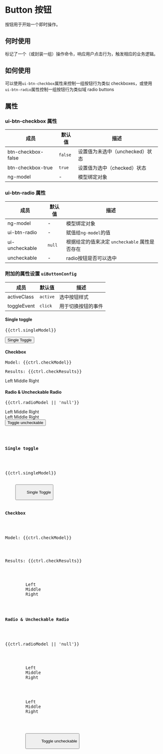 # Button 按钮

按钮用于开始一个即时操作。

## 何时使用

标记了一个（或封装一组）操作命令，响应用户点击行为，触发相应的业务逻辑。

## 如何使用

可以使用`ui-btn-checkbox`属性来控制一组按钮行为类似 checkboxes，或使用 `ui-btn-radio`属性控制一组按钮行为类似域 radio buttons

## 属性

### ui-btn-checkbox 属性


| 成员 	| 默认值	| 描述	| 
| -------| ----| ---| 
| btn-checkbox-false	| `false`	|   设置值为未选中（unchecked）状态	| 
| btn-checkbox-true	| `true`	|   设置值为选中（checked）状态	| 
| ng-model		|  -		| 模型绑定对象	| 


### ui-btn-radio 属性

| 成员 	| 默认值	| 描述	| 
| -------| ----| ---| 
| ng-model		|  -		| 模型绑定对象	| 
| ui-btn-radio	| -	|   赋值给`ng-model`的值	| 
| ui-uncheckable	| `null`	|   根据给定的值来决定 `uncheckable` 属性是否存在	| 
| uncheckable	| -	|  radio按钮是否可以选中	| 

  
### 附加的属性设置 `uiButtonConfig`

| 成员 	| 默认值	| 描述	| 
| -------| ----| ---| 
| activeClass		|  `active`		| 选中按钮样式	| 
| toggleEvent	| `click` | 用于切换按钮的事件 | 


<div class="bs-example">
<div>
    <h4>Single toggle</h4>
    <pre>{{ctrl.singleModel}}</pre>
    <button type="button" class="btn btn-primary" ng-model="ctrl.singleModel" ui-btn-checkbox btn-checkbox-true="1" btn-checkbox-false="0">
        Single Toggle
    </button>
    <h4>Checkbox</h4>
    <pre>Model: {{ctrl.checkModel}}</pre>
    <pre>Results: {{ctrl.checkResults}}</pre>
    <div class="btn-group">
        <label class="btn btn-primary" ng-model="ctrl.checkModel.left" ui-btn-checkbox>Left</label>
        <label class="btn btn-primary" ng-model="ctrl.checkModel.middle" ui-btn-checkbox>Middle</label>
        <label class="btn btn-primary" ng-model="ctrl.checkModel.right" ui-btn-checkbox>Right</label>
    </div>
    <h4>Radio &amp; Uncheckable Radio</h4>
    <pre>{{ctrl.radioModel || 'null'}}</pre>
    <div class="btn-group">
        <label class="btn btn-primary" ng-model="ctrl.radioModel" ui-btn-radio="'Left'">Left</label>
        <label class="btn btn-primary" ng-model="ctrl.radioModel" ui-btn-radio="'Middle'">Middle</label>
        <label class="btn btn-primary" ng-model="ctrl.radioModel" ui-btn-radio="'Right'">Right</label>
    </div>
    <div class="btn-group">
        <label class="btn btn-success" ng-model="ctrl.radioModel" ui-btn-radio="'Left'" uncheckable>Left</label>
        <label class="btn btn-success" ng-model="ctrl.radioModel" ui-btn-radio="'Middle'" uncheckable>Middle</label>
        <label class="btn btn-success" ng-model="ctrl.radioModel" ui-btn-radio="'Right'" ui-uncheckable="ctrl.uncheckable">Right</label>
    </div>
    <div>
        <button class="btn btn-default" ng-click="ctrl.uncheckable = !ctrl.uncheckable">
            Toggle uncheckable
        </button>
    </div>
</div>
</div>
<ui-clipboard clipboard-target="clipboard1"></ui-clipboard>
<div class="highlight" id="clipboard1">
<pre>
<div>
    <h4>Single toggle</h4>
    <pre>{{ctrl.singleModel}}</pre>
    <button type="button" class="btn btn-primary" ng-model="ctrl.singleModel" ui-btn-checkbox btn-checkbox-true="1" btn-checkbox-false="0">
        Single Toggle
    </button>
    <h4>Checkbox</h4>
    <pre>Model: {{ctrl.checkModel}}</pre>
    <pre>Results: {{ctrl.checkResults}}</pre>
    <div class="btn-group">
        <label class="btn btn-primary" ng-model="ctrl.checkModel.left" ui-btn-checkbox>Left</label>
        <label class="btn btn-primary" ng-model="ctrl.checkModel.middle" ui-btn-checkbox>Middle</label>
        <label class="btn btn-primary" ng-model="ctrl.checkModel.right" ui-btn-checkbox>Right</label>
    </div>
    <h4>Radio &amp; Uncheckable Radio</h4>
    <pre>{{ctrl.radioModel || 'null'}}</pre>
    <div class="btn-group">
        <label class="btn btn-primary" ng-model="ctrl.radioModel" ui-btn-radio="'Left'">Left</label>
        <label class="btn btn-primary" ng-model="ctrl.radioModel" ui-btn-radio="'Middle'">Middle</label>
        <label class="btn btn-primary" ng-model="ctrl.radioModel" ui-btn-radio="'Right'">Right</label>
    </div>
    <div class="btn-group">
        <label class="btn btn-success" ng-model="ctrl.radioModel" ui-btn-radio="'Left'" uncheckable>Left</label>
        <label class="btn btn-success" ng-model="ctrl.radioModel" ui-btn-radio="'Middle'" uncheckable>Middle</label>
        <label class="btn btn-success" ng-model="ctrl.radioModel" ui-btn-radio="'Right'" ui-uncheckable="ctrl.uncheckable">Right</label>
    </div>
    <div>
        <button class="btn btn-default" ng-click="ctrl.uncheckable = !ctrl.uncheckable">
            Toggle uncheckable
        </button>
    </div>
</div>

</pre>
</div>